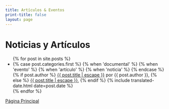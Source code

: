 ```yaml
---
title: Artículos & Eventos
print-title: false
layout: page
---
```


# Noticias y Artículos

<ul>
  {% for post in site.posts %}
<li>
  {% case post.categories.first %}
    {% when 'documental' %}
     <span class="glyphicon glyphicon-facetime-video" aria-hidden="true"></span>
    {% when 'evento' %}
     <span class="glyphicon glyphicon-calendar" aria-hidden="true"></span>
    {% when 'artículo' %}
     <span class="glyphicon glyphicon-education" aria-hidden="true"></span>
    {% when 'noticia' %}
     <span class="glyphicon glyphicon-pencil" aria-hidden="true"></span>
  {% endcase %}
    {% if post.author %}
	  <a class="post-link" href="{{ post.url | relative_url }}">{{ post.title | escape }}</a>
	   por {{ post.author }},
	{% else %}
	  <a class="post-link" href="{{ post.url | relative_url }}">{{ post.title | escape }}</a>,
	{% endif %}
	<span class="post-meta">{% include translated-date.html date=post.date %}</span>
    </li>
  {% endfor %}
</ul>

<p class="text-center">
<a class="btn btn-primary btn-lg" href="index.html" role="button">Página Principal</a>
</p>
